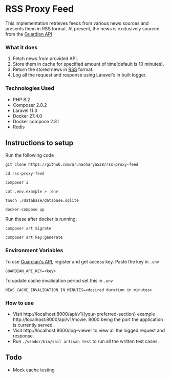 # RSS Proxy Feed
This implementation retrieves feeds from various news sources and presents them in RSS format. At present, the news is exclusively sourced from the [Guardian API](https://open-platform.theguardian.com/documentation/)

### What it does
1. Fetch news from provided API.
2. Store them in cache for specified amount of time(default is 10 minutes).
3. Return the stored news in [RSS](https://cyber.harvard.edu/rss/rss.html) format.
4. Log all the request and response using Laravel's in built logger.

### Technologies Used
- PHP 8.2
- Composer 2.8.2
- Laravel 11.3
- Docker 27.4.0
- Docker compose 2.31
- Redis

## Instructions to setup
Run the following code

```
git clone https://github.com/arunacharya528/rss-proxy-feed

cd rss-proxy-feed

composer i

cat .env.example > .env

touch ./database/database.sqlite

docker-compose up

```

Run these after docker is running:
```
composer art migrate

composer art key:generate
```

### Environment Variables

To use [Guardian's API](https://open-platform.theguardian.com/access/), register and get access key. Paste the key in `.env`

```
GUARDIAN_API_KEY=<key>
```

To update cache invalidation period set this in `.env`
```
NEWS_CACHE_INVALIDATION_IN_MINUTES=<desired duration in minutes>
```
### How to use
- Visit http://localhost:8000/api/v1/{your-preferred-section} example http://localhost:8000/api/v1/movie. 8000 being the port the application is currently served.
- Visit http://localhost:8000/log-viewer to view all the logged request and response.
- Run `./vendor/bin/sail artisan test` to run all the written test cases.

## Todo
- Mock cache testing
